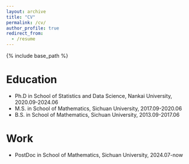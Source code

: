 ```yaml
---
layout: archive
title: "CV"
permalink: /cv/
author_profile: true
redirect_from:
  - /resume
---
```


{% include base_path %}

Education
======
* Ph.D in School of Statistics and Data Science, Nankai University, 2020.09-2024.06
* M.S. in School of Mathematics, Sichuan University, 2017.09-2020.06
* B.S. in School of Mathematics, Sichuan University, 2013.09-2017.06

Work
======
* PostDoc in School of Mathematics, Sichuan University, 2024.07-now